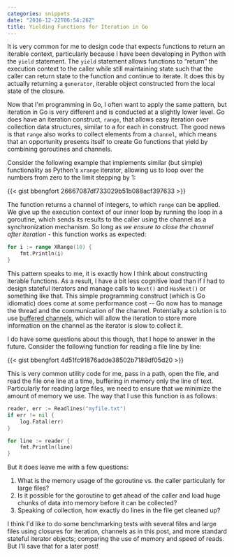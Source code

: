 ```yaml
---
categories: snippets
date: "2016-12-22T06:54:26Z"
title: Yielding Functions for Iteration in Go
---
```


It is very common for me to design code that expects functions to return an iterable context, particularly because I have been developing in Python with the `yield` statement. The `yield` statement allows functions to &ldquo;return&rdquo; the execution context to the caller while still maintaining state such that the caller can return state to the function and continue to iterate. It does this by actually returning a `generator`, iterable object constructed from the local state of the closure.

Now that I'm programming in Go, I often want to apply the same pattern, but iteration in Go is very different and is conducted at a slightly lower level. Go does have an iteration construct, `range`, that allows easy iteration over collection data structures, similar to a for each in construct. The good news is that `range` also works to collect elements from a `channel`, which means that an opportunity presents itself to create Go functions that yield by combining goroutines and channels.

Consider the following example that implements similar (but simple) functionality as Python's `xrange` iterator, allowing us to loop over the numbers from zero to the limit stepping by 1:

{{< gist bbengfort 26667087df733029b51b088acf397633 >}}

The function returns a channel of integers, to which `range` can be applied. We give up the execution context of our inner loop by running the loop in a goroutine, which sends its results to the caller using the channel as a synchronization mechanism. So long as _we ensure to close the channel after iteration_ - this function works as expected:

```go
for i := range XRange(10) {
    fmt.Println(i)
}
```

This pattern speaks to me, it is exactly how I think about constructing iterable functions. As a result, I have a bit less cognitive load than if I had to design stateful iterators and manage calls to `Next()` and `HasNext()` or something like that. This simple programming construct (which is Go idiomatic) does come at some performance cost -- Go now has to manage the thread and the communication of the channel. Potentially a solution is to use [buffered channels](http://openmymind.net/Introduction-To-Go-Buffered-Channels/), which will allow the iteration to store more information on the channel as the iterator is slow to collect it.

I do have some questions about this though, that I hope to answer in the future. Consider the following function for reading a file line by line:

{{< gist bbengfort 4d51fc91876adde38502b7189df05d20 >}}

This is very common utility code for me, pass in a path, open the file, and read the file one line at a time, buffering in memory only the line of text. Particularly for reading large files, we need to ensure that we minimize the amount of memory we use. The way that I use this function is as follows:

```go
reader, err := Readlines("myfile.txt")
if err != nil {
    log.Fatal(err)
}

for line := reader {
    fmt.Println(line)
}
```

But it does leave me with a few questions:

1. What is the memory usage of the goroutine vs. the caller particularly for large files?
2. Is it possible for the goroutine to get ahead of the caller and load huge chunks of data into memory before it can be collected?
3. Speaking of collection, how exactly do lines in the file get cleaned up?

I think I'd like to do some benchmarking tests with several files and large files using closures for iteration, channels as in this post, and more standard stateful iterator objects; comparing the use of memory and speed of reads. But I'll save that for a later post!
